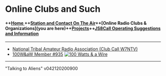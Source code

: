 
# Online Clubs and Such

#### ++[Home ](index.md) ++[Station and Contact On The Air](ontheair.md)++[Online Radio Clubs & Organizations](you are here)++[Projects](projects.md)++[JS8Call Operating Suggestions and Information](js8opsuggestions.md)
---

-   [National Tribal Amateur Radio Association (Club Call W7NTV)](https://www.facebook.com/NatlTribalHam/)
-    [100W&aW Member #935](https://bit.ly/2XOV0nl)
[![100 Watts & a Wire](https://i.postimg.cc/Gpb6QKpB/Asset-22-8x-8.png)](https://bit.ly/2XOV0nl)

---
  "Talking to Aliens"
v042120200900
<!--stackedit_data:
eyJoaXN0b3J5IjpbLTEzNTY1OTUyNTksLTE2MjI4MDY3MjYsMT
U2Mjc3OTE2M119
-->
